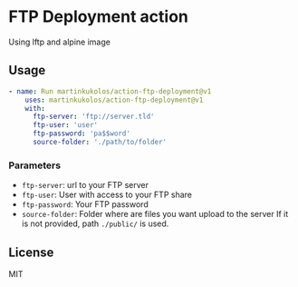 # FTP Deployment action

Using lftp and alpine image

## Usage

```yml
- name: Run martinkukolos/action-ftp-deployment@v1
    uses: martinkukolos/action-ftp-deployment@v1
    with:
      ftp-server: 'ftp://server.tld'
      ftp-user: 'user'
      ftp-password: 'pa$$word'
      source-folder: './path/to/folder'
```

### Parameters

- `ftp-server`: url to your FTP server
- `ftp-user`: User with access to your FTP share
- `ftp-password`: Your FTP password
- `source-folder`: Folder where are files you want upload to the server If it is not provided, path `./public/` is used.

## License

MIT